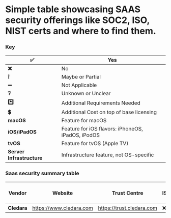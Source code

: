 # Simple table showcasing SAAS security offerings like SOC2, ISO, NIST certs and where to find them.

### Key

| **:white_check_mark:**    | **Yes**                                           |
|---------------------------|---------------------------------------------------|
| **:x:**                   | No                                                |
| **:grey_exclamation:**    | Maybe or Partial                                  |
| **:heavy_minus_sign:**    | Not Applicable                                    |
| **:grey_question:**       | Unknown or Unclear                                |
| **:asterisk:**            | Additional Requirements Needed                    |
| **:heavy_dollar_sign:**   | Additional Cost on top of base licensing          |
| **macOS**                 | Feature for macOS                                 |
| **iOS/iPadOS**            | Feature for iOS flavors: iPhoneOS, iPadOS, iPodOS |
| **tvOS**                  | Feature for tvOS (Apple TV)                       |
| **Server Infrastructure** | Infrastructure feature, not OS-specific           |


### Saas security summary table

| **Vendor** | **Website** | **Trust Centre** | **ISO27001** | **SOC2 Type II** | **SOC3** | **GDPR** | **NDA req** |
|---|---|---|---|---|---|---|---|
| **Cledara** | https://www.cledara.com | https://trust.cledara.com | :x: | :white_check_mark: | :x: | :white_check_mark: | :white_check_mark: | 

